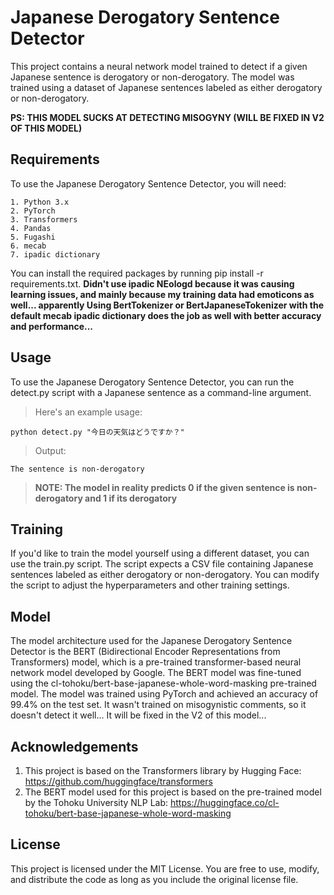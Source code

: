 # Japanese Derogatory Sentence Detector

This project contains a neural network model trained to detect if a given Japanese sentence is derogatory or non-derogatory. The model was trained using a dataset of Japanese sentences labeled as either derogatory or non-derogatory.

**PS: THIS MODEL SUCKS AT DETECTING MISOGYNY (WILL BE FIXED IN V2 OF THIS MODEL)**


## Requirements

To use the Japanese Derogatory Sentence Detector, you will need:

    1. Python 3.x
    2. PyTorch
    3. Transformers
    4. Pandas
    5. Fugashi
    6. mecab
    7. ipadic dictionary
    
You can install the required packages by running pip install -r requirements.txt.
**Didn't use ipadic NEologd because it was causing learning issues, and mainly because my training data had emoticons as well... apparently Using BertTokenizer or BertJapaneseTokenizer with the default mecab ipadic dictionary does the job as well with better accuracy and performance...**


## Usage

To use the Japanese Derogatory Sentence Detector, you can run the detect.py script with a Japanese sentence as a command-line argument.


>Here's an example usage:

    python detect.py "今日の天気はどうですか？"

>Output:

    The sentence is non-derogatory
    
>**NOTE: The model in reality predicts 0 if the given sentence is non-derogatory and 1 if its derogatory**



## Training

If you'd like to train the model yourself using a different dataset, you can use the train.py script. The script expects a CSV file containing Japanese sentences labeled as either derogatory or non-derogatory. You can modify the script to adjust the hyperparameters and other training settings.

## Model

The model architecture used for the Japanese Derogatory Sentence Detector is the BERT (Bidirectional Encoder Representations from Transformers) model, which is a pre-trained transformer-based neural network model developed by Google. The BERT model was fine-tuned using the cl-tohoku/bert-base-japanese-whole-word-masking pre-trained model. The model was trained using PyTorch and achieved an accuracy of 99.4% on the test set. It wasn't trained on misogynistic comments, so it doesn't detect it well... It will be fixed in the V2 of this model...


## Acknowledgements

1. This project is based on the Transformers library by Hugging Face: https://github.com/huggingface/transformers
2. The BERT model used for this project is based on the pre-trained model by the Tohoku University NLP Lab: https://huggingface.co/cl-tohoku/bert-base-japanese-whole-word-masking

## License

This project is licensed under the MIT License. You are free to use, modify, and distribute the code as long as you include the original license file.
